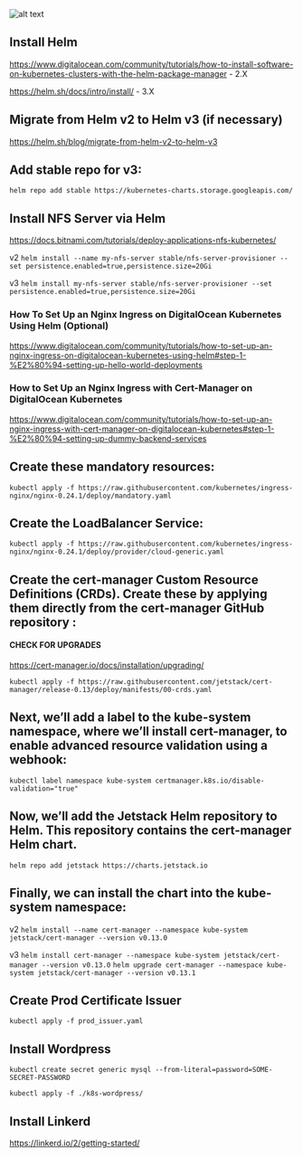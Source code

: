 ![alt text][logo]

[logo]: https://render.bitstrips.com/v2/cpanel/2f035389-9fb0-4713-99ae-2197e2658b00-040b2115-5ca8-447a-a6d2-5bb598966491-v1.png?transparent=1&palette=1 "Logo"

<h2>Install Helm</h2>

https://www.digitalocean.com/community/tutorials/how-to-install-software-on-kubernetes-clusters-with-the-helm-package-manager - 2.X

https://helm.sh/docs/intro/install/ - 3.X


<h2>Migrate from Helm v2 to Helm v3 (if necessary)</h2>

https://helm.sh/blog/migrate-from-helm-v2-to-helm-v3


<h2>Add stable repo for v3:</h2>

`helm repo add stable https://kubernetes-charts.storage.googleapis.com/`


<h2>Install NFS Server via Helm</h2>

https://docs.bitnami.com/tutorials/deploy-applications-nfs-kubernetes/

v2
`helm install --name my-nfs-server stable/nfs-server-provisioner --set persistence.enabled=true,persistence.size=20Gi`

v3
`helm install my-nfs-server stable/nfs-server-provisioner --set persistence.enabled=true,persistence.size=20Gi`


<h3>How To Set Up an Nginx Ingress on DigitalOcean Kubernetes Using Helm (Optional)</h3>

https://www.digitalocean.com/community/tutorials/how-to-set-up-an-nginx-ingress-on-digitalocean-kubernetes-using-helm#step-1-%E2%80%94-setting-up-hello-world-deployments

<h3>How to Set Up an Nginx Ingress with Cert-Manager on DigitalOcean Kubernetes</h3>

https://www.digitalocean.com/community/tutorials/how-to-set-up-an-nginx-ingress-with-cert-manager-on-digitalocean-kubernetes#step-1-%E2%80%94-setting-up-dummy-backend-services


<h2>Create these mandatory resources:</h2>

`kubectl apply -f https://raw.githubusercontent.com/kubernetes/ingress-nginx/nginx-0.24.1/deploy/mandatory.yaml`


<h2>Create the LoadBalancer Service:</h2>

`kubectl apply -f https://raw.githubusercontent.com/kubernetes/ingress-nginx/nginx-0.24.1/deploy/provider/cloud-generic.yaml`



<h2>Create the cert-manager Custom Resource Definitions (CRDs). Create these by applying them directly from the cert-manager GitHub repository :</h2>

<h4>CHECK FOR UPGRADES</h4>
  
https://cert-manager.io/docs/installation/upgrading/

`kubectl apply -f https://raw.githubusercontent.com/jetstack/cert-manager/release-0.13/deploy/manifests/00-crds.yaml`

<h2>Next, we’ll add a label to the kube-system namespace, where we’ll install cert-manager, to enable advanced resource validation using a webhook:</h2>

`kubectl label namespace kube-system certmanager.k8s.io/disable-validation="true"`

<h2>Now, we’ll add the Jetstack Helm repository to Helm. This repository contains the cert-manager Helm chart.</h2>

`helm repo add jetstack https://charts.jetstack.io`

<h2>Finally, we can install the chart into the kube-system namespace:</h2>

v2
`helm install --name cert-manager --namespace kube-system jetstack/cert-manager --version v0.13.0`

v3
`helm install cert-manager --namespace kube-system jetstack/cert-manager --version v0.13.0`
`helm upgrade cert-manager --namespace kube-system jetstack/cert-manager --version v0.13.1`



<h2>Create Prod Certificate Issuer</h2>

`kubectl apply -f prod_issuer.yaml`


<h2>Install Wordpress</h2>

`kubectl create secret generic mysql --from-literal=password=SOME-SECRET-PASSWORD`

`kubectl apply -f ./k8s-wordpress/`


<h2>Install Linkerd</h2>

https://linkerd.io/2/getting-started/




